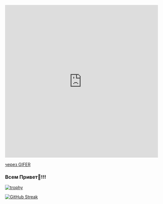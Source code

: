 
<div style="padding-top:100.000%;position:relative;"><iframe src="https://gifer.com/embed/1Kte" width="100%" height="100%" style='position:absolute;top:0;left:0;' frameBorder="0" allowFullScreen></iframe></div><p><a href="https://gifer.com">через GIFER</a></p>

### Всем Привет👋!!!


[![trophy](https://github-profile-trophy.vercel.app/?username=Malaglovets)](https://github.com/Malaglovets)

[![GitHub Streak](https://github-readme-streak-stats.herokuapp.com/?user=Malaglovets)](https://github.com/Malaglovets)



